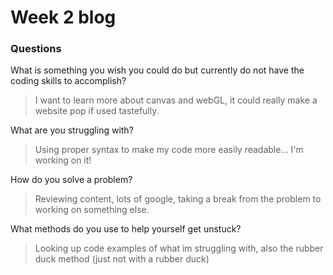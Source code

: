 # Week 2 blog

### Questions
What is something you wish you could do but currently do not have the coding skills to accomplish?
> I want to learn more about canvas and webGL, it could really make a website pop if used tastefully.

What are you struggling with?
> Using proper syntax to make my code more easily readable... I'm working on it!

How do you solve a problem?
> Reviewing content, lots of google, taking a break from the problem to working on something else.

What methods do you use to help yourself get unstuck?
> Looking up code examples of what im struggling with, also the rubber duck method (just not with a rubber duck)
